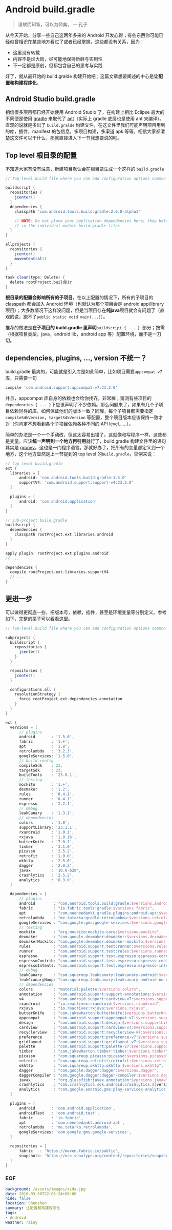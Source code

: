 Android build.gradle
===

> 温故而知新，可以为师矣。  -- 孔子

从今天开始，分享一些自己这两年多来的 Android 开发心得；有些东西你可能已经似曾相识在某些地方看过了或者已经掌握，这些都没有关系，因为：

- 这里没有转载
- 内容不是烂大街，尽可能地保持新鲜与实用性
- 不一定都是原创，但都包含自己的思考与实践

好了，就从最开始的 build.gralde 构建开始吧；这篇文章想要阐述的中心是**让配置和构建程序化**。

## Android Studio build.gradle
相信很多项目都已经开始使用 Android Studio 了，在构建上相比 Eclipse 最大的不同便是使用 [gradle][1] 来取代了 [ant][2]（实际上 gradle 底层也是使用 ant 来编译）。直观的说就是多出了 ``build.gralde`` 构建文件，在这文件里我们可能声明项目用到的库，插件，manifest 的包信息，多项目构建，多渠道 apk 等等。相信大家都清楚这文件可以干什么，那就直接进入下一节我想要说的吧。

## Top level 根目录的配置
不知道大家有没有注意，新建项目默认会在根目录生成一个这样的 ``build.gradle``

```groovy
// Top-level build file where you can add configuration options common to all sub-projects/modules.

buildscript {
  repositories {
    jcenter()
  }
  dependencies {
    classpath 'com.android.tools.build:gradle:2.0.0-alpha1'

    // NOTE: Do not place your application dependencies here; they belong
    // in the individual module build.gradle files
  }
}

allprojects {
  repositories {
    jcenter()
    mavenCentral()
  }
}

task clean(type: Delete) {
  delete rootProject.buildDir
}
```

**根目录的配置会影响所有的子项目**，在以上配置的情况下，所有的子项目的 classpath 都会加入 Android 环境（也就认为那个项目会是 android app/library 项目）；大多数情况下这样没问题，但是当项目存在**纯java**项目就会有问题了（直观的说，跑不了``public static void main(...)``）。

推荐的做法是**在子项目的 build.gradle 里声明**``buildscript { ... } ``部分；按需（根据项目类型，java，android lib，android app 等）配置环境，而不是一刀切。

## dependencies, plugins, ..., version 不统一？
build.gradle 最爽的，可能就是引入库是如此简单，比如项目需要``appcompat-v7``库，只需要一句

```groovy
compile 'com.android.support:appcompat-v7:23.2.0'
```

并且，appcompat 库自身的依赖也会给你找齐，非常棒；猜测有些项目的``dependencies { ... }``下应该声明了不少依赖。那么问题来了，如果有几个子项目依赖同样的库，如何保证他们的版本一致？同理，每个子项目都需要指定``compileSdkVersion``，``targetSdkVersion`` 等配置，整个项目版本应该保持一致才对（你肯定不想看到各个子项目依赖各种不同的 API level......）。

简单的办法是一个一个手动改，但这太容易出错了。这就像和写程序一样，这些都是变量，应该**统一声明到一个地方再引用**就行了，build.gradle 构建文件里的语句其实是 [groovy][3]，这也是一门程序语言。那就好办了，把所有的变量都定义到一个地方，这个地方显然是上一节提到的 top level 的``build.gradle``，举例来说：

```groovy
// top level build.gradle
ext {
  libraries = [
      android: 'com.android.tools.build:gradle:1.5.0'
      supportV4: 'com.android.support:support-v4:23.2.0'
  ]

  plugins = [
      android: 'com.android.application'
  ]
}
```

```groovy
// sub-project build.gradle
buildscript {
  dependencies {
    classpath rootProject.ext.libraries.android
  }
}

apply plugin: rootProject.ext.plugins.android
// ...

dependencies {
  compile rootProject.ext.libraries.supportV4
  // ...
}
```

## 更进一步
可以做得更彻底一些，把版本号，依赖，插件，甚至是环境变量等分别定义。参考如下，完整的栗子可以[看看这里][4]。

```groovy
// Top-level build file where you can add configuration options common to all sub-projects/modules.

subprojects {
  buildscript {
    repositories {
      jcenter()
    }
  }

  repositories {
    jcenter()
  }

  configurations.all {
    resolutionStrategy {
      force rootProject.ext.dependencies.annotation
    }
  }
}

ext {
  versions = [
      // plugins
      android       : '1.5.0',
      fabric        : '1.+',
      apt           : '1.8',
      retrolambda   : '3.2.3',
      googleServices: '1.5.0',
      // build config
      compileSdk    : 23,
      targetSdk     : 23,
      buildTools    : '23.0.1',
      // testing
      mockito       : '1.+',
      dexmaker      : '1.2',
      rules         : '0.4.1',
      runner        : '0.4.1',
      espresso      : '2.2.1',
      // debug
      leakCanary    : '1.3.1',
      // dependencies
      colors        : '1.0',
      supportLibrary: '23.1.1',
      rxandroid     : '1.0.1',
      rxjava        : '1.0.16',
      butterKnife   : '7.0.1',
      timber        : '3.1.0',
      picasso       : '2.5.2',
      retrofit      : '1.9.0',
      okhttp        : '2.5.0',
      dagger        : '2.0.2',
      javax         : '10.0-b28',
      crashlytics   : '2.5.2',
      analytics     : '8.3.0',
  ]

  dependencies = [
      // plugins
      android        : "com.android.tools.build:gradle:$versions.android",
      fabric         : "io.fabric.tools:gradle:$versions.fabric",
      apt            : "com.neenbedankt.gradle.plugins:android-apt:$versions.apt",
      retrolambda    : "me.tatarka:gradle-retrolambda:$versions.retrolambda",
      googleServices : "com.google.gms:google-services:$versions.googleServices",
      // testing
      mockito        : "org.mockito:mockito-core:$versions.mockito",
      dexmaker       : "com.google.dexmaker:dexmaker:$versions.dexmaker",
      dexmakerMockito: "com.google.dexmaker:dexmaker-mockito:$versions.dexmaker",
      rules          : "com.android.support.test:runner:$versions.rules",
      runner         : "com.android.support.test:rules:$versions.runner",
      espresso       : "com.android.support.test.espresso:espresso-core:$versions.espresso",
      espressoContrib: "com.android.support.test.espresso:espresso-contrib:$versions.espresso",
      espressoIntents: "com.android.support.test.espresso:espresso-intents:$versions.espresso",
      // debug
      leakCanary     : "com.squareup.leakcanary:leakcanary-android:$versions.leakCanary",
      leakCcanaryNoop: "com.squareup.leakcanary:leakcanary-android-no-op:$versions.leakCanary",
      // dependencies
      colors         : "material:palette:$versions.colors",
      annotation     : "com.android.support:support-annotations:$versions.supportLibrary",
      v4             : "com.android.support:cardview-v7:$versions.supportLibrary",
      rxandroid      : "io.reactivex:rxandroid:$versions.rxandroid",
      rxjava         : "io.reactivex:rxjava:$versions.rxjava",
      butterKnife    : "com.jakewharton:butterknife:$versions.butterKnife",
      appcompat      : "com.android.support:appcompat-v7:$versions.supportLibrary",
      design         : "com.android.support:design:$versions.supportLibrary",
      cardview       : "com.android.support:cardview-v7:$versions.supportLibrary",
      recyclerview   : "com.android.support:recyclerview-v7:$versions.supportLibrary",
      preference     : "com.android.support:preference-v7:$versions.supportLibrary",
      gridlayout     : "com.android.support:gridlayout-v7:$versions.supportLibrary",
      palette        : "com.android.support:palette-v7:$versions.supportLibrary",
      timber         : "com.jakewharton.timber:timber:$versions.timber",
      picasso        : "com.squareup.picasso:picasso:$versions.picasso",
      retrofit       : "com.squareup.retrofit:retrofit:$versions.retrofit",
      okhttp         : "com.squareup.okhttp:okhttp:$versions.okhttp",
      dagger         : "com.google.dagger:dagger:$versions.dagger",
      daggerCompiler : "com.google.dagger:dagger-compiler:$versions.dagger",
      javax          : "org.glassfish:javax.annotation:$versions.javax",
      crashlytics    : "com.crashlytics.sdk.android:crashlytics:${versions.crashlytics}@aar",
      analytics      : "com.google.android.gms:play-services-analytics:$versions.analytics",
  ]

  plugins = [
      android       : 'com.android.application',
      androidTest   : 'com.android.test',
      fabric        : 'io.fabric',
      apt           : 'com.neenbedankt.android-apt',
      retrolambda   : 'me.tatarka.retrolambda',
      googleServices: 'com.google.gms.google-services',
  ]

  repositories = [
      fabric   : 'https://maven.fabric.io/public',
      snapshots: 'https://oss.sonatype.org/content/repositories/snapshots/',
  ]
}
```

### EOF
```yaml
background: /assets/images/xida.jpg
date: 2016-03-30T22:05:24+08:00
hide: false
location: Shenzhen
summary: 让配置和构建程序化
tags:
- Android
weather: rainy
```

[1]: http://gradle.org/
[2]: http://ant.apache.org/
[3]: http://www.groovy-lang.org/
[4]: https://github.com/longkai/Musseta

